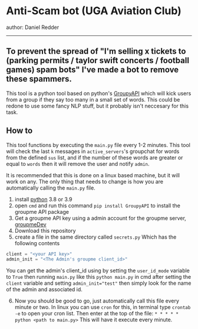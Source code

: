 # Anti-Scam bot (UGA Aviation Club)
author: Daniel Redder

----

## To prevent the spread of "I'm selling x tickets to (parking permits / taylor swift concerts / football games) spam bots" I've made a bot to remove these spammers. 


This tool is a python tool based on python's [GroupyAPI](https://pypi.org/project/GroupyAPI/) which will kick users from a group if they say too many in a small set of words. This could be redone to use some fancy NLP stuff, but it probably isn't neccesary for this task.

## How to

This tool functions by executing the `main.py` file every 1-2 minutes. This tool will check the last `k` messages in `active_servers`'s groupchat for words from the defined `sus` list, and if the number of these words are greater or equal to `words` then it will remove the user and notify `admin`. 

 It is recommended that this is done on a linux based machine, but it will work on any. The only thing that needs to change is how you are automatically calling the `main.py` file.

 1. install [python](https://www.python.org/downloads/) 3.8 or 3.9
 2. open `cmd` and run this command `pip install GroupyAPI` to install the groupme API package
 3. Get a groupme API key using a admin account for the groupme server, [groupmeDev](https://dev.groupme.com/)
 4. Download this repository
 5. create a file in the same directory called `secrets.py` Which has the following contents
 ```py
 client = "<your API key>"
 admin_init = "<The Admin's groupme client_id>"
```
You can get the admin's client_id using by setting the `user_id_mode` variable to `True` then running `main.py` like this `python main.py` in cmd after setting the `client` variable and setting `admin_init="test"` then simply look for the name of the admin and associated id. 

6. Now you should be good to go, just automatically call this file every minute or two. In linux you can use `cron` for this, in terminal type `crontab -e` to open your cron list. Then enter at the top of the file:
```* * * * * python <path to main.py>``` 
This will have it execute every minute. 
